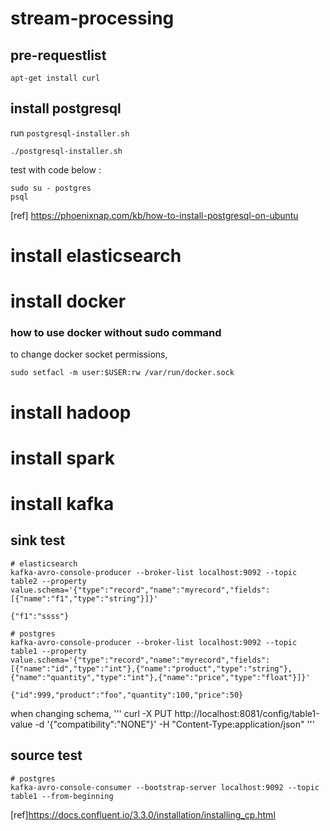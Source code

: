 # stream-processing

## pre-requestlist
```
apt-get install curl
```


## install postgresql
run `postgresql-installer.sh`
```
./postgresql-installer.sh
```

test with code below :
```
sudo su - postgres
psql
```

[ref] https://phoenixnap.com/kb/how-to-install-postgresql-on-ubuntu


# install elasticsearch



# install docker
### how to use docker without sudo command 
to change docker socket permissions,
```
sudo setfacl -m user:$USER:rw /var/run/docker.sock
```

# install hadoop

# install spark

# install kafka


## sink test
```
# elasticsearch 
kafka-avro-console-producer --broker-list localhost:9092 --topic table2 --property value.schema='{"type":"record","name":"myrecord","fields":[{"name":"f1","type":"string"}]}'

{"f1":"ssss"}

# postgres
kafka-avro-console-producer --broker-list localhost:9092 --topic table1 --property value.schema='{"type":"record","name":"myrecord","fields":[{"name":"id","type":"int"},{"name":"product","type":"string"},{"name":"quantity","type":"int"},{"name":"price","type":"float"}]}'

{"id":999,"product":"foo","quantity":100,"price":50}
```

when changing schema,
'''
curl -X PUT http://localhost:8081/config/table1-value -d '{"compatibility":"NONE"}' -H "Content-Type:application/json"
'''

## source test
```
# postgres
kafka-avro-console-consumer --bootstrap-server localhost:9092 --topic table1 --from-beginning
```



[ref]https://docs.confluent.io/3.3.0/installation/installing_cp.html
